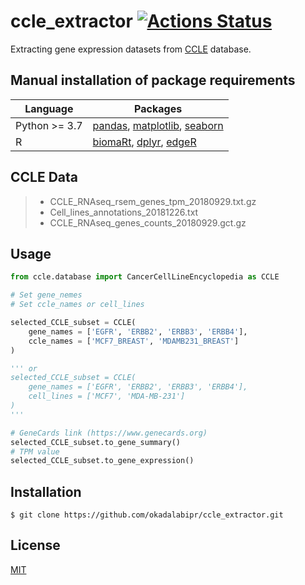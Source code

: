 # ccle_extractor [![Actions Status](https://github.com/okadalabipr/ccle_extractor/workflows/Tests/badge.svg)](https://github.com/okadalabipr/ccle_extractor/actions)
Extracting gene expression datasets from [CCLE](https://portals.broadinstitute.org/ccle) database.

## Manual installation of package requirements

| Language | Packages |
| ---      | ---      |
| Python >= 3.7   | [pandas](https://pandas.pydata.org), [matplotlib](https://matplotlib.org), [seaborn](https://seaborn.pydata.org) |
| R | [biomaRt](https://bioconductor.org/packages/release/bioc/html/biomaRt.html), [dplyr](https://www.r-project.org/nosvn/pandoc/dplyr.html), [edgeR](https://bioconductor.org/packages/release/bioc/html/edgeR.html) |

## CCLE Data

> - CCLE_RNAseq_rsem_genes_tpm_20180929.txt.gz
> - Cell_lines_annotations_20181226.txt
> - CCLE_RNAseq_genes_counts_20180929.gct.gz

## Usage

```python
from ccle.database import CancerCellLineEncyclopedia as CCLE

# Set gene_nemes
# Set ccle_names or cell_lines

selected_CCLE_subset = CCLE(
    gene_names = ['EGFR', 'ERBB2', 'ERBB3', 'ERBB4'],
    ccle_names = ['MCF7_BREAST', 'MDAMB231_BREAST']
)

''' or
selected_CCLE_subset = CCLE(
    gene_names = ['EGFR', 'ERBB2', 'ERBB3', 'ERBB4'],
    cell_lines = ['MCF7', 'MDA-MB-231']
)
'''

# GeneCards link (https://www.genecards.org)
selected_CCLE_subset.to_gene_summary()
# TPM value
selected_CCLE_subset.to_gene_expression()
```


## Installation

    $ git clone https://github.com/okadalabipr/ccle_extractor.git

## License

[MIT](LICENSE)